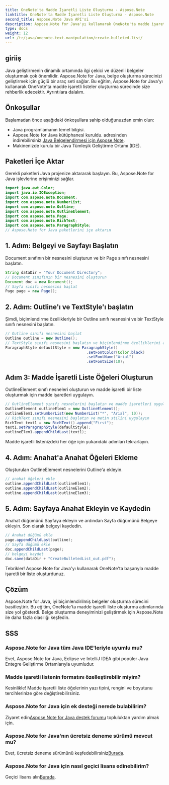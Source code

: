 ```yaml
---
title: OneNote'ta Madde İşaretli Liste Oluşturma - Aspose.Note
linktitle: OneNote'ta Madde İşaretli Liste Oluşturma - Aspose.Note
second_title: Aspose.Note Java API'si
description: Aspose.Note for Java'yı kullanarak OneNote'ta madde işaretli listeler oluşturmaya ilişkin adım adım kılavuzu keşfedin. Belge oluşturma sürecinizi kolaylıkla geliştirin.
type: docs
weight: 12
url: /tr/java/onenote-text-manipulation/create-bulleted-list/
---
```

## giriiş
Java geliştirmenin dinamik ortamında ilgi çekici ve düzenli belgeler oluşturmak çok önemlidir. Aspose.Note for Java, belge oluşturma sürecinizi geliştirmek için güçlü bir araç seti sağlar. Bu eğitim, Aspose.Note for Java'yı kullanarak OneNote'ta madde işaretli listeler oluşturma sürecinde size rehberlik edecektir. Ayrıntılara dalalım.
## Önkoşullar
Başlamadan önce aşağıdaki önkoşullara sahip olduğunuzdan emin olun:
- Java programlamanın temel bilgisi.
-  Aspose.Note for Java kütüphanesi kuruldu. adresinden indirebilirsiniz.[Java Belgelendirmesi için Aspose.Note](https://reference.aspose.com/note/java/).
- Makinenizde kurulu bir Java Tümleşik Geliştirme Ortamı (IDE).
## Paketleri İçe Aktar
Gerekli paketleri Java projenize aktararak başlayın. Bu, Aspose.Note for Java işlevlerine erişiminizi sağlar.
```java
import java.awt.Color;
import java.io.IOException;
import com.aspose.note.Document;
import com.aspose.note.NumberList;
import com.aspose.note.Outline;
import com.aspose.note.OutlineElement;
import com.aspose.note.Page;
import com.aspose.note.RichText;
import com.aspose.note.ParagraphStyle;
// Aspose.Note for Java paketlerini içe aktarın
```
## 1. Adım: Belgeyi ve Sayfayı Başlatın
Document sınıfının bir nesnesini oluşturun ve bir Page sınıfı nesnesini başlatın.
```java
String dataDir = "Your Document Directory";
// Document sınıfının bir nesnesini oluşturun
Document doc = new Document();
// Sayfa sınıfı nesnesini başlat
Page page = new Page();
```
## 2. Adım: Outline'ı ve TextStyle'ı başlatın
Şimdi, biçimlendirme özellikleriyle bir Outline sınıfı nesnesini ve bir TextStyle sınıfı nesnesini başlatın.
```java
// Outline sınıfı nesnesini başlat
Outline outline = new Outline();
// TextStyle sınıfı nesnesini başlatın ve biçimlendirme özelliklerini ayarlayın
ParagraphStyle defaultStyle = new ParagraphStyle()
                                    .setFontColor(Color.black)
                                    .setFontName("Arial")
                                    .setFontSize(10);
```
## Adım 3: Madde İşaretli Liste Öğeleri Oluşturun
OutlineElement sınıfı nesneleri oluşturun ve madde işaretli bir liste oluşturmak için madde işaretleri uygulayın.
```java
// OutlineElement sınıfı nesnelerini başlatın ve madde işaretleri uygulayın
OutlineElement outlineElem1 = new OutlineElement();
outlineElem1.setNumberList(new NumberList("*", "Arial", 10));
// RichText sınıfı nesnesini başlatın ve metin stilini uygulayın
RichText text1 = new RichText().append("First");
text1.setParagraphStyle(defaultStyle);
outlineElem1.appendChildLast(text1);
```
Madde işaretli listenizdeki her öğe için yukarıdaki adımları tekrarlayın.
## 4. Adım: Anahat'a Anahat Öğeleri Ekleme
Oluşturulan OutlineElement nesnelerini Outline'a ekleyin.
```java
// anahat öğeleri ekle
outline.appendChildLast(outlineElem1);
outline.appendChildLast(outlineElem2);
outline.appendChildLast(outlineElem3);
```
## 5. Adım: Sayfaya Anahat Ekleyin ve Kaydedin
Anahat düğümünü Sayfaya ekleyin ve ardından Sayfa düğümünü Belgeye ekleyin. Son olarak belgeyi kaydedin.
```java
// Anahat düğümü ekle
page.appendChildLast(outline);
// Sayfa düğümü ekle
doc.appendChildLast(page);
// belgeyi kaydet
doc.save(dataDir + "CreateBulletedList_out.pdf");
```
Tebrikler! Aspose.Note for Java'yı kullanarak OneNote'ta başarıyla madde işaretli bir liste oluşturdunuz.
## Çözüm
Aspose.Note for Java, iyi biçimlendirilmiş belgeler oluşturma sürecini basitleştirir. Bu eğitim, OneNote'ta madde işaretli liste oluşturma adımlarında size yol gösterdi. Belge oluşturma deneyiminizi geliştirmek için Aspose.Note ile daha fazla olasılığı keşfedin.
## SSS
### Aspose.Note for Java tüm Java IDE'leriyle uyumlu mu?
Evet, Aspose.Note for Java, Eclipse ve IntelliJ IDEA gibi popüler Java Entegre Geliştirme Ortamlarıyla uyumludur.
### Madde işaretli listenin formatını özelleştirebilir miyim?
Kesinlikle! Madde işaretli liste öğelerinin yazı tipini, rengini ve boyutunu tercihlerinize göre değiştirebilirsiniz.
### Aspose.Note for Java için ek desteği nerede bulabilirim?
 Ziyaret edin[Aspose.Note for Java destek forumu](https://forum.aspose.com/c/note/28) topluluktan yardım almak için.
### Aspose.Note for Java'nın ücretsiz deneme sürümü mevcut mu?
 Evet, ücretsiz deneme sürümünü keşfedebilirsiniz[Burada](https://releases.aspose.com/).
### Aspose.Note for Java için nasıl geçici lisans edinebilirim?
 Geçici lisans alın[Burada](https://purchase.aspose.com/temporary-license/).